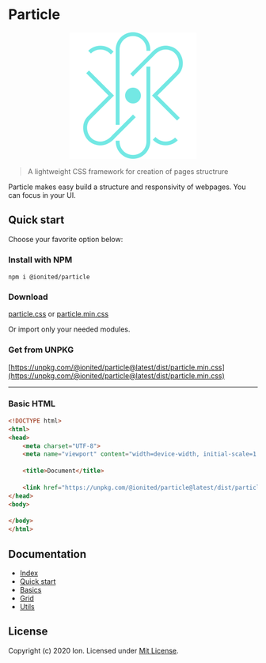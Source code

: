 # Particle

<p align="center">
    <img src="docs/imgs/logo.png" alt="Particle logo" title="Particle logo">
</p>

> A lightweight CSS framework for creation of pages structrure

Particle makes easy build a structure and responsivity of webpages. You can focus in your UI.

## Quick start

Choose your favorite option below:

### Install with NPM

```
npm i @ionited/particle
```

### Download

[particle.css](dist/particle.css) or [particle.min.css](dist/particle.min.css)

Or import only your needed modules.

### Get from UNPKG

[https://unpkg.com/@ionited/particle@latest/dist/particle.min.css](https://unpkg.com/@ionited/particle@latest/dist/particle.min.css)

---

### Basic HTML

```html
<!DOCTYPE html>
<html>
<head>
    <meta charset="UTF-8">
    <meta name="viewport" content="width=device-width, initial-scale=1.0">

    <title>Document</title>
    
    <link href="https://unpkg.com/@ionited/particle@latest/dist/particle.min.css" rel="stylesheet">
</head>
<body>
    
</body>
</html>
```

## Documentation

- [Index](docs/README.md)
- [Quick start](docs/quick-start.md)
- [Basics](docs/basics.md)
- [Grid](docs/grid.md)
- [Utils](docs/utils.md)

## License

Copyright (c) 2020 Ion. Licensed under [Mit License](LICENSE).

